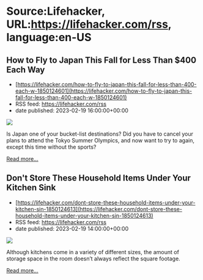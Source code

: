 # Source:Lifehacker, URL:https://lifehacker.com/rss, language:en-US

## How to Fly to Japan This Fall for Less Than $400 Each Way
 - [https://lifehacker.com/how-to-fly-to-japan-this-fall-for-less-than-400-each-w-1850124601](https://lifehacker.com/how-to-fly-to-japan-this-fall-for-less-than-400-each-w-1850124601)
 - RSS feed: https://lifehacker.com/rss
 - date published: 2023-02-19 16:00:00+00:00

<img class="type:primaryImage" src="https://i.kinja-img.com/gawker-media/image/upload/s--FuU5RXXe--/c_fit,fl_progressive,q_80,w_636/22e37ed6cc364bbca5d6c81376f3c6c2.jpg" /><p>Is Japan one of your bucket-list destinations? Did you have to cancel your plans to attend the Tokyo Summer Olympics, and now want to try to  again, except this time without the sports?</p><p><a href="https://lifehacker.com/how-to-fly-to-japan-this-fall-for-less-than-400-each-w-1850124601">Read more...</a></p>

## Don't Store These Household Items Under Your Kitchen Sink
 - [https://lifehacker.com/dont-store-these-household-items-under-your-kitchen-sin-1850124613](https://lifehacker.com/dont-store-these-household-items-under-your-kitchen-sin-1850124613)
 - RSS feed: https://lifehacker.com/rss
 - date published: 2023-02-19 14:00:00+00:00

<img class="type:primaryImage" src="https://i.kinja-img.com/gawker-media/image/upload/s--NN_Vg87U--/c_fit,fl_progressive,q_80,w_636/62a8d3c3786354a92863af6699bbe1da.jpg" /><p>Although kitchens come in a variety of different sizes, the amount of storage space in the room doesn’t always reflect the square footage. </p><p><a href="https://lifehacker.com/dont-store-these-household-items-under-your-kitchen-sin-1850124613">Read more...</a></p>


